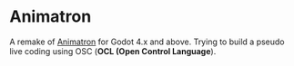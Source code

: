 # Animatron

A remake of [Animatron](https://github.com/loopier/animatron) for Godot 4.x and above.
Trying to build a pseudo live coding using OSC (**OCL (Open Control Language**).
